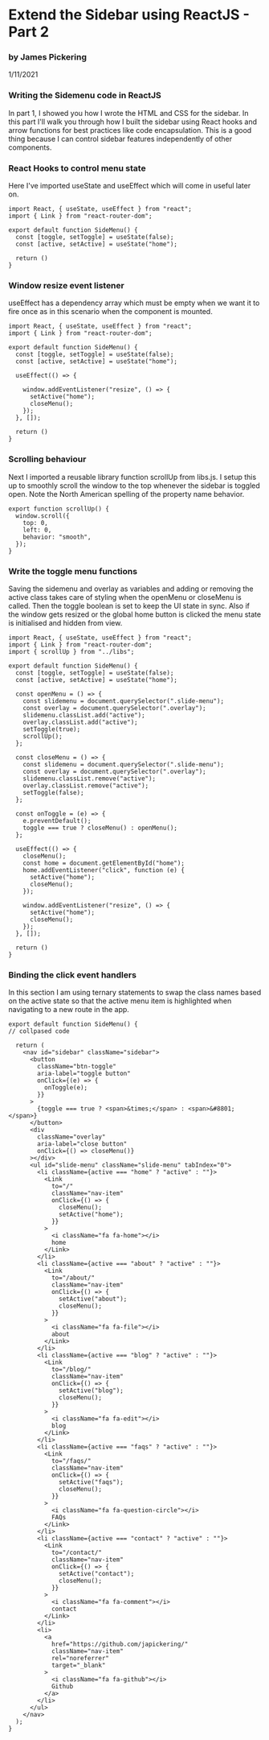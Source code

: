 # Extend the Sidebar using ReactJS - Part 2

### by James Pickering

1/11/2021

### Writing the Sidemenu code in ReactJS

In part 1, I showed you how I wrote the HTML and CSS for the sidebar. In this part I'll walk you through how I built the sidebar using React hooks and arrow functions for best practices like code encapsulation. This is a good thing because I can control sidebar features independently of other components.

### React Hooks to control menu state

Here I've imported useState and useEffect which will come in useful later on.

```
import React, { useState, useEffect } from "react";
import { Link } from "react-router-dom";

export default function SideMenu() {
  const [toggle, setToggle] = useState(false);
  const [active, setActive] = useState("home");

  return ()
}
```

### Window resize event listener

useEffect has a dependency array which must be empty when we want it to fire once as in this scenario when the component is mounted.

```
import React, { useState, useEffect } from "react";
import { Link } from "react-router-dom";

export default function SideMenu() {
  const [toggle, setToggle] = useState(false);
  const [active, setActive] = useState("home");

  useEffect(() => {

    window.addEventListener("resize", () => {
      setActive("home");
      closeMenu();
    });
  }, []);

  return ()
}
```

### Scrolling behaviour

Next I imported a reusable library function scrollUp from libs.js. I setup this up to smoothly scroll the window to the top whenever the sidebar is toggled open. Note the North American spelling of the property name behavior.

```
export function scrollUp() {
  window.scroll({
    top: 0,
    left: 0,
    behavior: "smooth",
  });
}
```

### Write the toggle menu functions

Saving the sidemenu and overlay as variables and adding or removing the active class takes care of styling when the openMenu or closeMenu is called. Then the toggle boolean is set to keep the UI state in sync. Also if the window gets resized or the global home button is clicked the menu state is initialised and hidden from view.

```
import React, { useState, useEffect } from "react";
import { Link } from "react-router-dom";
import { scrollUp } from "../libs";

export default function SideMenu() {
  const [toggle, setToggle] = useState(false);
  const [active, setActive] = useState("home");

  const openMenu = () => {
    const slidemenu = document.querySelector(".slide-menu");
    const overlay = document.querySelector(".overlay");
    slidemenu.classList.add("active");
    overlay.classList.add("active");
    setToggle(true);
    scrollUp();
  };

  const closeMenu = () => {
    const slidemenu = document.querySelector(".slide-menu");
    const overlay = document.querySelector(".overlay");
    slidemenu.classList.remove("active");
    overlay.classList.remove("active");
    setToggle(false);
  };

  const onToggle = (e) => {
    e.preventDefault();
    toggle === true ? closeMenu() : openMenu();
  };

  useEffect(() => {
    closeMenu();
    const home = document.getElementById("home");
    home.addEventListener("click", function (e) {
      setActive("home");
      closeMenu();
    });

    window.addEventListener("resize", () => {
      setActive("home");
      closeMenu();
    });
  }, []);

  return ()
}
```

### Binding the click event handlers

In this section I am using ternary statements to swap the class names based on the active state so that the active menu item is highlighted when navigating to a new route in the app.

```
export default function SideMenu() {
// collpased code

  return (
    <nav id="sidebar" className="sidebar">
      <button
        className="btn-toggle"
        aria-label="toggle button"
        onClick={(e) => {
          onToggle(e);
        }}
      >
        {toggle === true ? <span>&times;</span> : <span>&#8801;</span>}
      </button>
      <div
        className="overlay"
        aria-label="close button"
        onClick={() => closeMenu()}
      ></div>
      <ul id="slide-menu" className="slide-menu" tabIndex="0">
        <li className={active === "home" ? "active" : ""}>
          <Link
            to="/"
            className="nav-item"
            onClick={() => {
              closeMenu();
              setActive("home");
            }}
          >
            <i className="fa fa-home"></i>
            home
          </Link>
        </li>
        <li className={active === "about" ? "active" : ""}>
          <Link
            to="/about/"
            className="nav-item"
            onClick={() => {
              setActive("about");
              closeMenu();
            }}
          >
            <i className="fa fa-file"></i>
            about
          </Link>
        </li>
        <li className={active === "blog" ? "active" : ""}>
          <Link
            to="/blog/"
            className="nav-item"
            onClick={() => {
              setActive("blog");
              closeMenu();
            }}
          >
            <i className="fa fa-edit"></i>
            blog
          </Link>
        </li>
        <li className={active === "faqs" ? "active" : ""}>
          <Link
            to="/faqs/"
            className="nav-item"
            onClick={() => {
              setActive("faqs");
              closeMenu();
            }}
          >
            <i className="fa fa-question-circle"></i>
            FAQs
          </Link>
        </li>
        <li className={active === "contact" ? "active" : ""}>
          <Link
            to="/contact/"
            className="nav-item"
            onClick={() => {
              setActive("contact");
              closeMenu();
            }}
          >
            <i className="fa fa-comment"></i>
            contact
          </Link>
        </li>
        <li>
          <a
            href="https://github.com/japickering/"
            className="nav-item"
            rel="noreferrer"
            target="_blank"
          >
            <i className="fa fa-github"></i>
            Github
          </a>
        </li>
      </ul>
    </nav>
  );
}

```
